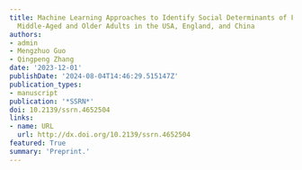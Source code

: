```yaml
---
title: Machine Learning Approaches to Identify Social Determinants of Frailty Among
  Middle-Aged and Older Adults in the USA, England, and China
authors:
- admin
- Mengzhuo Guo
- Qingpeng Zhang
date: '2023-12-01'
publishDate: '2024-08-04T14:46:29.515147Z'
publication_types:
- manuscript
publication: '*SSRN*'
doi: 10.2139/ssrn.4652504
links:
- name: URL
  url: http://dx.doi.org/10.2139/ssrn.4652504
featured: True
summary: 'Preprint.'
---
```

